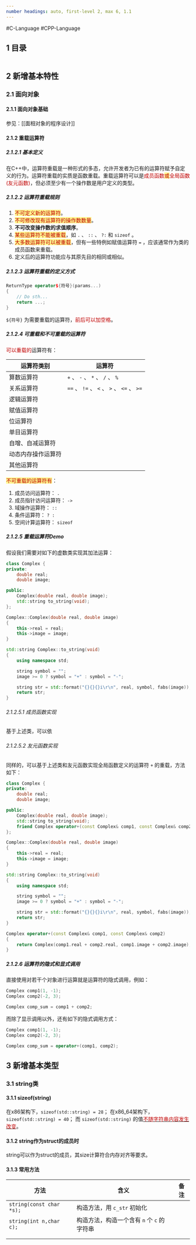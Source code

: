 ```yaml
---
number headings: auto, first-level 2, max 6, 1.1
---
```

#C-Language #CPP-Language


## 1 目录

```toc
```

## 2 新增基本特性

### 2.1 面向对象

#### 2.1.1 面向对象基础

参见：[[面相对象的程序设计]]

#### 2.1.2 重载运算符

##### 2.1.2.1 基本定义

在C++中，运算符重载是一种形式的多态，允许开发者为已有的运算符赋予自定义的行为。运算符重载的实质是函数重载。重载运算符可以是<font color="#c00000">成员函数</font><span style="background:#fff88f"><font color="#c00000">或</font></span><font color="#c00000">全局函数(友元函数)</font>，但必须至少有一个操作数是用户定义的类型。

##### 2.1.2.2 运算符重载规则

1. <span style="background:#fff88f"><font color="#c00000">不可定义新的运算符</font></span>。
2. <span style="background:#fff88f"><font color="#c00000">不可修改现有运算符的操作数数量</font></span>。
3. **不可改变操作数的求值顺序**。
4. <span style="background:#fff88f"><font color="#c00000">某些运算符不能被重载</font></span>，如 `.` 、 `::` 、 `?:` 和 `sizeof` 。
5. <span style="background:#fff88f"><font color="#c00000">大多数运算符可以被重载</font></span>，但有一些特例如赋值运算符 `=` ，应该通常作为类的成员函数来重载。
6. 定义后的运算符功能应与其原先目的相同或相似。

##### 2.1.2.3 运算符重载的定义方式

```CPP
ReturnType operator${符号}(params...)
{
	// Do sth...
	return ...;
}
```

`${符号}` 为需要重载的运算符，<font color="#c00000">前后可以加空格</font>。

##### 2.1.2.4 可重载和不可重载的运算符

<font color="#c00000">可以重载的</font>运算符有：

| <center>运算符类别</center> | <center>运算符</center>                  |
| ---------------------- | ------------------------------------- |
| 算数运算符                  | `+` 、 `-` 、 `*` 、 `/` 、 `%`           |
| 关系运算符                  | `==` 、 `!=` 、 `<` 、 `>` 、 `<=` 、 `>=` |
| 逻辑运算符                  |                                       |
| 赋值运算符                  |                                       |
| 位运算符                   |                                       |
| 单目运算符                  |                                       |
| 自增、自减运算符               |                                       |
| 动态内存操作运算符              |                                       |
| 其他运算符                  |                                       |
<span style="background:#fff88f"><font color="#c00000">不可重载的运算符有</font></span>：
1. 成员访问运算符： `.`
2. 成员指针访问运算符： `->`
3. 域操作运算符： `::`
4. 条件运算符： `? :`
5. 空间计算运算符： `sizeof`

##### 2.1.2.5 重载运算符Demo

假设我们需要对如下的虚数类实现其加法运算：

```CPP
class Complex {
private:
	double real;
	double image;

public:
	Complex(double real, double image);
	std::string to_string(void);
};

Complex::Complex(double real, double image)
{
	this->real = real;
	this->image = image;
}

std::string Complex::to_string(void)
{
	using namespace std;

	string symbol = "";
	image >= 0 ? symbol = "+" : symbol = "-";

	string str = std::format("{}{}{}i\r\n", real, symbol, fabs(image));
	return str;
}
```

###### 2.1.2.5.1 成员函数实现

基于上述类，可以依

###### 2.1.2.5.2 友元函数实现

同样的，可以基于上述类和友元函数实现全局函数定义的运算符 `+` 的重载，方法如下：

```CPP
class Complex {
private:
	double real;
	double image;

public:
	Complex(double real, double image);
	std::string to_string(void);
	friend Complex operator+(const Complex& comp1, const Complex& comp2);
};

Complex::Complex(double real, double image)
{
	this->real = real;
	this->image = image;
}

std::string Complex::to_string(void)
{
	using namespace std;

	string symbol = "";
	image >= 0 ? symbol = "+" : symbol = "-";

	string str = std::format("{}{}{}i\r\n", real, symbol, fabs(image));
	return str;
}

Complex operator+(const Complex& comp1, const Complex& comp2)
{
	return Complex(comp1.real + comp2.real, comp1.image + comp2.image);
}
```

##### 2.1.2.6 运算符的隐式和显式调用

直接使用对若干个对象进行运算就是运算符的隐式调用，例如：

```CPP
Complex comp1(1, -1);
Complex comp2(-2, 3);

Complex comp_sum = comp1 + comp2;
```

而除了显示调用以外，还有如下的隐式调用方式：

```CPP
Complex comp1(1, -1);
Complex comp2(-2, 3);

Complex comp_sum = operator+(comp1, comp2);
```

## 3 新增基本类型

### 3.1 string类

#### 3.1.1 sizeof(string)

在x86架构下，`sizeof(std::string) = 28`；
在x86_64架构下，`sizeof(std::string) = 40`；
而 `sizeof(std::string)` 的值<u><font color="#c00000">不随字符串内容发生改变</font></u>。
#### 3.1.2 string作为struct的成员时

string可以作为struct的成员，其size计算符合内存对齐等要求。

#### 3.1.3 常用方法

| <center>方法</center>      | <center>含义</center>        | <center>备注</center> |
| ------------------------ | -------------------------- | ------------------- |
| `string(const char *s);` | 构造方法，用 `c_str` 初始化         |                     |
| `string(int n,char c);`  | 构造方法，构造一个含有 `n` 个 `c` 的字符串 |                     |
|                          |                            |                     |
|                          |                            |                     |




